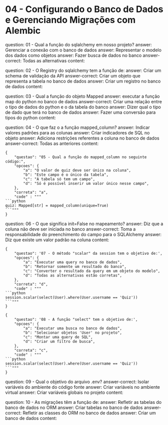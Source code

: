 # 04 - Configurando o Banco de Dados e Gerenciando Migrações com Alembic

<?quiz?>
question: 01 - Qual a função do sqlalchemy em nosso projeto?
answer: Gerenciar a conexão com o banco de dados
answer: Representar o modelo dos dados como objetos
answer: Fazer busca de dados no banco
answer-correct: Todas as alternativas
content:
<?/quiz?>

<?quiz?>
question: 02 - O Registry do sqlalchemy tem a função de:
answer: Criar um schema de validação da API
answer-correct: Criar um objeto que representa a tabela no banco de dados
answer: Criar um registro no banco de dados
content:
<?/quiz?>

<?quiz?>
question: 03 - Qual a função do objeto Mapped
answer: executar a função map do python no banco de dados
answer-correct: Criar uma relação entre o tipo de dados do python e o da tabela do banco
answer: Dizer qual o tipo de dado que terá no banco de dados
answer: Fazer uma conversão para tipos do python
content:
<?/quiz?>

<?quiz?>
question: 04 - O que faz o a função mapped_column?
answer: Indicar valores padrões para as colunas
answer: Criar indicadores de SQL no objeto
answer: Adiciona restrições referentes a coluna no banco de dados
answer-correct: Todas as anteriores
content:
<?/quiz?>

```quiz
{
    "questao": "05 - Qual a função do mapped_column no seguinte código:",
	"opcoes": {
		"a": "O valor de quiz deve ser único na coluna",
		"b": "Este campo é o único da tabela",
		"c": "A tabela só tem um campo",
		"d": "Só é possível inserir um valor único nesse campo",
	},
	"correta": "a",
	"code" : """
```python
quiz: Mapped[str] = mapped_column(unique=True)
```"""
}
```

<?quiz?>
question: 06 - O que significa init=False no mapeamento?
answer: Diz que a coluna não deve ser iniciada no banco
answer-correct: Toma a responsabilidade do preenchimento do campo para o SQLAlchemy
answer: Diz que existe um valor padrão na coluna
content:
<?/quiz?>

```quiz
{
    "questao": '07 - O método "scalar" da session tem o objetivo de:',
	"opcoes": {
		"a": "Executar uma query no banco de dados",
		"b": "Retornar somente um resultado do banco",
		"c": "Converter o resultado da query em um objeto do modelo",
		"d": "Todas as alternativas estão corretas",
	},
	"correta": "d",
	"code" : """
```python
session.scalar(select(User).where(User.username == 'Quiz'))
```"""
}
```

```quiz
{
    "questao": '08 - A função "select" tem o objetivo de:',
	"opcoes": {
		"a": "Executar uma busca no banco de dados",
		"b": "Selecionar objetos 'User' no projeto",
		"c": "Montar uma query de SQL",
		"d": "Criar um filtro de busca",
	},
	"correta": "c",
	"code" : """
```python
session.scalar(select(User).where(User.username == 'Quiz'))
```"""
}
```

<?quiz?>
question: 09 - Qual o objetivo do arquivo .env?
answer-correct: Isolar variáveis do ambiente do código fonte
answer: Criar variáveis no ambiente virtual
answer: Criar variáveis globais no projeto
content:
<?/quiz?>

<?quiz?>
question: 10 - As migrações têm a função de:
answer: Refletir as tabelas do banco de dados no ORM
answer: Criar tabelas no banco de dados
answer-correct: Refletir as classes do ORM no banco de dados
answer: Criar um banco de dados
content:
<?/quiz?>
